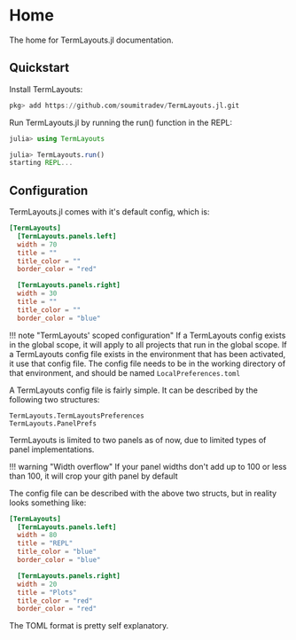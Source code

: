 # Home

The home for TermLayouts.jl documentation.

## Quickstart

Install TermLayouts:

```julia
pkg> add https://github.com/soumitradev/TermLayouts.jl.git
```

Run TermLayouts.jl by running the run() function in the REPL:

```julia
julia> using TermLayouts

julia> TermLayouts.run()
starting REPL...
```

## Configuration

TermLayouts.jl comes with it's default config, which is:

```toml
[TermLayouts]
  [TermLayouts.panels.left]
  width = 70
  title = ""
  title_color = ""
  border_color = "red"

  [TermLayouts.panels.right]
  width = 30
  title = ""
  title_color = ""
  border_color = "blue"
```

!!! note "TermLayouts' scoped configuration"
    If a TermLayouts config exists in the global scope, it will apply to all projects that run in the global scope. If a TermLayouts config file exists in the environment that has been activated, it use that config file. The config file needs to be in the working directory of that environment, and should be named `LocalPreferences.toml` 

A TermLayouts config file is fairly simple. It can be described by the following two structures:

```@docs
TermLayouts.TermLayoutsPreferences
TermLayouts.PanelPrefs
```

TermLayouts is limited to two panels as of now, due to limited types of panel implementations.

!!! warning "Width overflow"
    If your panel widths don't add up to 100 or less than 100, it will crop your gith panel by default

The config file can be described with the above two structs, but in reality looks something like:

```toml
[TermLayouts]
  [TermLayouts.panels.left]
  width = 80
  title = "REPL"
  title_color = "blue"
  border_color = "blue"

  [TermLayouts.panels.right]
  width = 20
  title = "Plots"
  title_color = "red"
  border_color = "red"
```

The TOML format is pretty self explanatory.